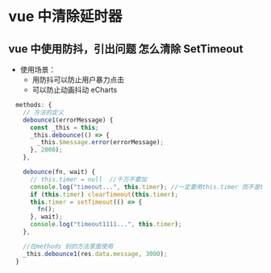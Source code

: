 # vue 中清除延时器

## vue 中使用防抖，引出问题 怎么清除 SetTimeout

- 使用场景：
  - 用防抖可以防止用户暴力点击
  - 可以防止动画抖动 eCharts

```js
  methods: {
    // 方法的定义
    debounce1(errorMessage) {
      const _this = this;
      _this.debounce(() => {
        _this.$message.error(errorMessage);
      }, 2000);
    },

    debounce(fn, wait) {
      // this.timer = null  //千万不要加
      console.log("timeout...", this.timer); //一定要用this.timer 而不是timer
      if (this.timer) clearTimeout(this.timer);
      this.timer = setTimeout(() => {
        fn();
      }, wait);
      console.log("timeout1111...", this.timer);
    },

    //在methods 别的方法里面使用
    _this.debounce1(res.data.message, 3000);
  }
```
